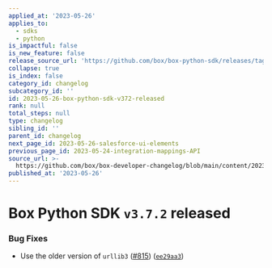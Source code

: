 ```yaml
---
applied_at: '2023-05-26'
applies_to:
  - sdks
  - python
is_impactful: false
is_new_feature: false
release_source_url: 'https://github.com/box/box-python-sdk/releases/tag/v3.7.2'
collapse: true
is_index: false
category_id: changelog
subcategory_id: ''
id: 2023-05-26-box-python-sdk-v372-released
rank: null
total_steps: null
type: changelog
sibling_id: ''
parent_id: changelog
next_page_id: 2023-05-26-salesforce-ui-elements
previous_page_id: 2023-05-24-integration-mappings-API
source_url: >-
  https://github.com/box/box-developer-changelog/blob/main/content/2023/05-26-box-python-sdk-v372-released.md
published_at: '2023-05-26'
---
```

# Box Python SDK `v3.7.2` released

### Bug Fixes

* Use the older version of `urllib3` ([#815][1]) ([`ee29aa3`][2])

[1]: https://github.com/box/box-python-sdk/issues/815

[2]: https://github.com/box/box-python-sdk/commit/ee29aa3fcf9ac71e9866913a87414cf625c0b805